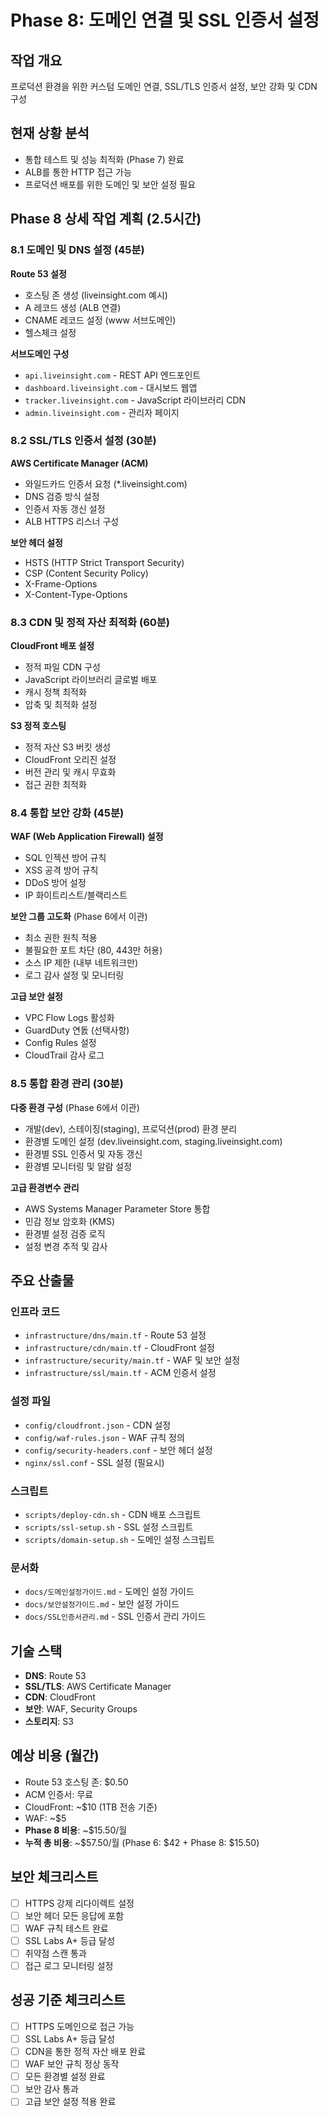 # Phase 8: 도메인 연결 및 SSL 인증서 설정

## 작업 개요
프로덕션 환경을 위한 커스텀 도메인 연결, SSL/TLS 인증서 설정, 보안 강화 및 CDN 구성

## 현재 상황 분석
- 통합 테스트 및 성능 최적화 (Phase 7) 완료
- ALB를 통한 HTTP 접근 가능
- 프로덕션 배포를 위한 도메인 및 보안 설정 필요

## Phase 8 상세 작업 계획 (2.5시간)

### 8.1 도메인 및 DNS 설정 (45분)
**Route 53 설정**
- 호스팅 존 생성 (liveinsight.com 예시)
- A 레코드 생성 (ALB 연결)
- CNAME 레코드 설정 (www 서브도메인)
- 헬스체크 설정

**서브도메인 구성**
- `api.liveinsight.com` - REST API 엔드포인트
- `dashboard.liveinsight.com` - 대시보드 웹앱
- `tracker.liveinsight.com` - JavaScript 라이브러리 CDN
- `admin.liveinsight.com` - 관리자 페이지

### 8.2 SSL/TLS 인증서 설정 (30분)
**AWS Certificate Manager (ACM)**
- 와일드카드 인증서 요청 (*.liveinsight.com)
- DNS 검증 방식 설정
- 인증서 자동 갱신 설정
- ALB HTTPS 리스너 구성

**보안 헤더 설정**
- HSTS (HTTP Strict Transport Security)
- CSP (Content Security Policy)
- X-Frame-Options
- X-Content-Type-Options

### 8.3 CDN 및 정적 자산 최적화 (60분)
**CloudFront 배포 설정**
- 정적 파일 CDN 구성
- JavaScript 라이브러리 글로벌 배포
- 캐시 정책 최적화
- 압축 및 최적화 설정

**S3 정적 호스팅**
- 정적 자산 S3 버킷 생성
- CloudFront 오리진 설정
- 버전 관리 및 캐시 무효화
- 접근 권한 최적화

### 8.4 통합 보안 강화 (45분)
**WAF (Web Application Firewall) 설정**
- SQL 인젝션 방어 규칙
- XSS 공격 방어 규칙
- DDoS 방어 설정
- IP 화이트리스트/블랙리스트

**보안 그룹 고도화** (Phase 6에서 이관)
- 최소 권한 원칙 적용
- 불필요한 포트 차단 (80, 443만 허용)
- 소스 IP 제한 (내부 네트워크만)
- 로그 감사 설정 및 모니터링

**고급 보안 설정**
- VPC Flow Logs 활성화
- GuardDuty 연돐 (선택사항)
- Config Rules 설정
- CloudTrail 감사 로그

### 8.5 통합 환경 관리 (30분)
**다중 환경 구성** (Phase 6에서 이관)
- 개발(dev), 스테이징(staging), 프로덕션(prod) 환경 분리
- 환경별 도메인 설정 (dev.liveinsight.com, staging.liveinsight.com)
- 환경별 SSL 인증서 및 자동 갱신
- 환경별 모니터링 및 알람 설정

**고급 환경변수 관리**
- AWS Systems Manager Parameter Store 통합
- 민감 정보 암호화 (KMS)
- 환경별 설정 검증 로직
- 설정 변경 추적 및 감사

## 주요 산출물

### 인프라 코드
- `infrastructure/dns/main.tf` - Route 53 설정
- `infrastructure/cdn/main.tf` - CloudFront 설정
- `infrastructure/security/main.tf` - WAF 및 보안 설정
- `infrastructure/ssl/main.tf` - ACM 인증서 설정

### 설정 파일
- `config/cloudfront.json` - CDN 설정
- `config/waf-rules.json` - WAF 규칙 정의
- `config/security-headers.conf` - 보안 헤더 설정
- `nginx/ssl.conf` - SSL 설정 (필요시)

### 스크립트
- `scripts/deploy-cdn.sh` - CDN 배포 스크립트
- `scripts/ssl-setup.sh` - SSL 설정 스크립트
- `scripts/domain-setup.sh` - 도메인 설정 스크립트

### 문서화
- `docs/도메인설정가이드.md` - 도메인 설정 가이드
- `docs/보안설정가이드.md` - 보안 설정 가이드
- `docs/SSL인증서관리.md` - SSL 인증서 관리 가이드

## 기술 스택
- **DNS**: Route 53
- **SSL/TLS**: AWS Certificate Manager
- **CDN**: CloudFront
- **보안**: WAF, Security Groups
- **스토리지**: S3

## 예상 비용 (월간)
- Route 53 호스팅 존: $0.50
- ACM 인증서: 무료
- CloudFront: ~$10 (1TB 전송 기준)
- WAF: ~$5
- **Phase 8 비용**: ~$15.50/월
- **누적 총 비용**: ~$57.50/월 (Phase 6: $42 + Phase 8: $15.50)

## 보안 체크리스트
- [ ] HTTPS 강제 리다이렉트 설정
- [ ] 보안 헤더 모든 응답에 포함
- [ ] WAF 규칙 테스트 완료
- [ ] SSL Labs A+ 등급 달성
- [ ] 취약점 스캔 통과
- [ ] 접근 로그 모니터링 설정

## 성공 기준 체크리스트
- [ ] HTTPS 도메인으로 접근 가능
- [ ] SSL Labs A+ 등급 달성
- [ ] CDN을 통한 정적 자산 배포 완료
- [ ] WAF 보안 규칙 정상 동작
- [ ] 모든 환경별 설정 완료
- [ ] 보안 감사 통과
- [ ] 고급 보안 설정 적용 완료